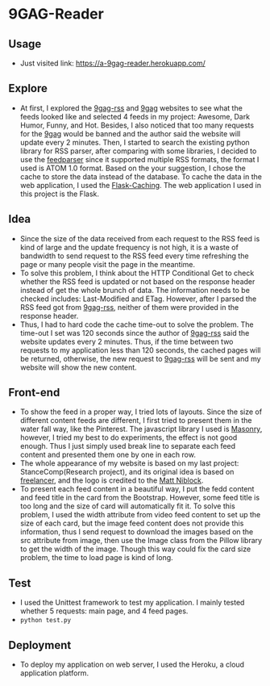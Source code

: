 # 9GAG-Reader

## Usage
- Just visited link: https://a-9gag-reader.herokuapp.com/

## Explore
- At first, I explored the [9gag-rss](https://9gag-rss.com) and [9gag](https://9gag.com) websites to see what the feeds looked like and selected 4 feeds in my project: Awesome, Dark Humor, Funny, and Hot. Besides, I also noticed that too many requests for the [9gag](https://9gag.com) would be banned and the author said the website will update every 2 minutes. Then, I started to search the existing python library for RSS parser, after comparing with some libraries, I decided to use the [feedparser](https://github.com/kurtmckee/feedparser) since it supported multiple RSS formats, the format I used is ATOM 1.0 format. Based on the your suggestion, I chose the cache to store the data instead of the database. To cache the data in the web application, I used the [Flask-Caching](https://github.com/sh4nks/flask-caching). The web application I used in this project is the Flask.

## Idea
- Since the size of the data received from each request to the RSS feed is kind of large and the update frequency is not high, it is a waste of bandwidth to send request to the RSS feed every time refreshing the page or many people visit the page in the meantime.
- To solve this problem, I think about the HTTP Conditional Get to check whether the RSS feed is updated or not based on the response header instead of get the whole brunch of data. The information needs to be checked includes: Last-Modified and ETag. However, after I parsed the RSS feed got from [9gag-rss](https://9gag-rss.com), neither of them were provided in the response header.
- Thus, I had to hard code the cache time-out to solve the problem. The time-out I set was 120 seconds since the author of [9gag-rss](https://9gag-rss.com) said the website updates every 2 minutes. Thus, if the time between two requests to my application less than 120 seconds, the cached pages will be returned, otherwise, the new request to [9gag-rss](https://9gag-rss.com) will be sent and my website will show the new content.

## Front-end
- To show the feed in a proper way, I tried lots of layouts. Since the size of different content feeds are different, I first tried to present them in the water fall way, like the Pinterest. The javascript library I used is [Masonry](https://masonry.desandro.com), however, I tried my best to do experiments, the effect is not good enough. Thus I just simply used break line to separate each feed content and presented them one by one in each row.
- The whole appearance of my website is based on my last project: StanceComp(Research project), and its original idea is based on [freelancer](https://startbootstrap.com/themes/freelancer/), and the logo is credited to the [Matt Niblock](https://dribbble.com/mattniblock).
- To present each feed content in a beautiful way, I put the fedd content and feed title in the card from the Bootstrap. However, some feed title is too long and the size of card will automatically fit it. To solve this problem, I used the width attribute from video feed content to set up the size of each card, but the image feed content does not provide this information, thus I send request to download the images based on the src attribute from image, then use the Image class from the Pillow library to get the width of the image. Though this way could fix the card size problem, the time to load page is kind of long.

## Test
- I used the Unittest framework to test my application. I mainly tested whether 5 requests: main page, and 4 feed pages.
- `python test.py`

## Deployment
- To deploy my application on web server, I used the Heroku, a cloud application platform.